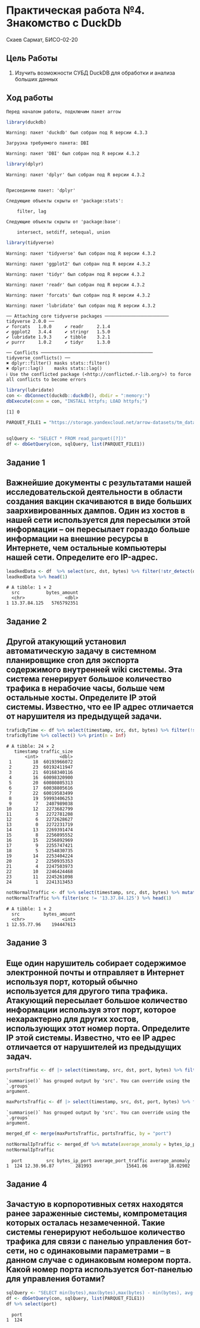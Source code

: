 # Практическая работа №4. Знакомство с DuckDb
Скаев Сармат, БИСО-02-20

## Цель Работы

1.  Изучить возможности СУБД DuckDB для обработки и анализа больших
    данных

## Ход работы

`Перед началом работы, подключим пакет arrow`

``` r
library(duckdb)
```

    Warning: пакет 'duckdb' был собран под R версии 4.3.3

    Загрузка требуемого пакета: DBI

    Warning: пакет 'DBI' был собран под R версии 4.3.2

``` r
library(dplyr)
```

    Warning: пакет 'dplyr' был собран под R версии 4.3.2


    Присоединяю пакет: 'dplyr'

    Следующие объекты скрыты от 'package:stats':

        filter, lag

    Следующие объекты скрыты от 'package:base':

        intersect, setdiff, setequal, union

``` r
library(tidyverse)
```

    Warning: пакет 'tidyverse' был собран под R версии 4.3.2

    Warning: пакет 'ggplot2' был собран под R версии 4.3.2

    Warning: пакет 'tidyr' был собран под R версии 4.3.2

    Warning: пакет 'readr' был собран под R версии 4.3.2

    Warning: пакет 'forcats' был собран под R версии 4.3.2

    Warning: пакет 'lubridate' был собран под R версии 4.3.2

    ── Attaching core tidyverse packages ──────────────────────── tidyverse 2.0.0 ──
    ✔ forcats   1.0.0     ✔ readr     2.1.4
    ✔ ggplot2   3.4.4     ✔ stringr   1.5.0
    ✔ lubridate 1.9.3     ✔ tibble    3.2.1
    ✔ purrr     1.0.2     ✔ tidyr     1.3.0

    ── Conflicts ────────────────────────────────────────── tidyverse_conflicts() ──
    ✖ dplyr::filter() masks stats::filter()
    ✖ dplyr::lag()    masks stats::lag()
    ℹ Use the conflicted package (<http://conflicted.r-lib.org/>) to force all conflicts to become errors

``` r
library(lubridate)
con <- dbConnect(duckdb::duckdb(), dbdir = ":memory:")
dbExecute(conn = con, "INSTALL httpfs; LOAD httpfs;")
```

    [1] 0

``` r
PARQUET_FILE1 = "https://storage.yandexcloud.net/arrow-datasets/tm_data.pqt"


sqlQuery <- "SELECT * FROM read_parquet([?])"
df <- dbGetQuery(con, sqlQuery, list(PARQUET_FILE1))
```

## Задание 1

## Важнейшие документы с результатами нашей исследовательской деятельности в области создания вакцин скачиваются в виде больших заархивированных дампов. Один из хостов в нашей сети используется для пересылки этой информации – он пересылает гораздо больше информации на внешние ресурсы в Интернете, чем остальные компьютеры нашей сети. Определите его IP-адрес.

``` r
leadkedData <- df  %>% select(src, dst, bytes) %>% filter(!str_detect(dst, '1[2-4].*')) %>% group_by(src) %>% summarise(bytes_amount = sum(bytes)) %>% arrange(desc(bytes_amount)) %>% collect()
leadkedData %>% head(1)
```

    # A tibble: 1 × 2
      src          bytes_amount
      <chr>               <dbl>
    1 13.37.84.125   5765792351

## Задание 2

## Другой атакующий установил автоматическую задачу в системном планировщике cron для экспорта содержимого внутренней wiki системы. Эта система генерирует большое количество трафика в нерабочие часы, больше чем остальные хосты. Определите IP этой системы. Известно, что ее IP адрес отличается от нарушителя из предыдущей задачи.

``` r
traficByTime <- df %>% select(timestamp, src, dst, bytes) %>% filter(!str_detect(dst, '1[2-4].*')) %>% mutate(timestamp = hour(as_datetime(timestamp/1000))) %>% group_by(timestamp) %>% summarize(traffic_size = sum(bytes)) %>% arrange(desc(traffic_size))
traficByTime %>% collect() %>% print(n = Inf)
```

    # A tibble: 24 × 2
       timestamp traffic_size
           <int>        <dbl>
     1        18  60193966072
     2        23  60192411947
     3        21  60168340116
     4        16  60098320900
     5        20  60080805313
     6        17  60038805616
     7        22  60019583499
     8        19  59993406253
     9         7   2407989038
    10        12   2273682799
    11         3   2272781208
    12         6   2272628627
    13         0   2272231719
    14        13   2269391474
    15         8   2256895552
    16        15   2256892969
    17         9   2255747421
    18         5   2254830735
    19        14   2253404224
    20         2   2250935353
    21         4   2247503973
    22        10   2246424468
    23        11   2245261098
    24         1   2241313453

``` r
notNormalTraffic <- df %>% select(timestamp, src, dst, bytes) %>% mutate(timestamp = hour(as_datetime(timestamp/1000))) %>% filter(!str_detect(dst, '1[2-4].*') & timestamp >= 0 & timestamp <= 15)  %>% group_by(src) %>% summarise(bytes_amount = sum(bytes)) %>% arrange(desc(bytes_amount)) %>% collect()
notNormalTraffic %>% filter(src != '13.37.84.125') %>% head(1)
```

    # A tibble: 1 × 2
      src         bytes_amount
      <chr>              <int>
    1 12.55.77.96    194447613

## Задание 3

## Еще один нарушитель собирает содержимое электронной почты и отправляет в Интернет используя порт, который обычно используется для другого типа трафика. Атакующий пересылает большое количество информации используя этот порт, которое нехарактерно для других хостов, использующих этот номер порта. Определите IP этой системы. Известно, что ее IP адрес отличается от нарушителей из предыдущих задач.

``` r
portsTraffic <- df |> select(timestamp, src, dst, port, bytes) %>% filter(!str_detect(dst, '1[2-4].')) %>% group_by(src, port) %>% summarise(bytes_ip_port = sum(bytes)) %>% group_by(port) %>% summarise(average_port_traffic = mean(bytes_ip_port)) %>% arrange(desc(average_port_traffic)) |> collect()
```

    `summarise()` has grouped output by 'src'. You can override using the `.groups`
    argument.

``` r
maxPortsTraffic <- df |> select(timestamp, src, dst, port, bytes) %>% filter(!str_detect(dst, '1[2-4].')) %>% group_by(src, port) %>% summarise(bytes_ip_port = sum(bytes)) %>% collect() %>% group_by(port) %>% top_n(1, bytes_ip_port) %>% arrange(desc(bytes_ip_port))
```

    `summarise()` has grouped output by 'src'. You can override using the `.groups`
    argument.

``` r
merged_df <- merge(maxPortsTraffic, portsTraffic, by = "port")

notNormalIpTraffic <- merged_df %>% mutate(average_anomaly = bytes_ip_port/average_port_traffic) %>% arrange(desc(average_anomaly)) %>% head(1)
notNormalIpTraffic
```

      port         src bytes_ip_port average_port_traffic average_anomaly
    1  124 12.30.96.87        281993             15641.06        18.02902

## Задание 4

## Зачастую в корпоротивных сетях находятся ранее зараженные системы, компрометация которых осталась незамеченной. Такие системы генерируют небольшое количество трафика для связи с панелью управления бот-сети, но с одинаковыми параметрами – в данном случае с одинаковым номером порта. Какой номер порта используется бот-панелью для управления ботами?

``` r
sqlQuery <- "SELECT min(bytes),max(bytes),max(bytes) - min(bytes), avg(bytes), port,count(port) FROM read_parquet([?]) group by port having avg(bytes) - min(bytes) < 10 and min(bytes) != max(bytes)"
df <- dbGetQuery(con, sqlQuery, list(PARQUET_FILE1))
df %>% select(port)
```

      port
    1  124
